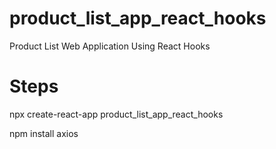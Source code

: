 # product_list_app_react_hooks

Product List Web  Application Using React Hooks

# Steps

npx create-react-app product_list_app_react_hooks

npm install axios


